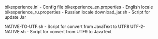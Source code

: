 
bikexperience.ini 		- Config file
bikexperience_en.properties	- English locale
bikexperience_ru.properties	- Russian locale
download_jar.sh			- Script for update Jar

NATIVE-TO-UTF.sh		- Script for convert from JavaText to UTF8
UTF-2-NATIVE.sh			- Script for convert from UTF9 to JavaText
